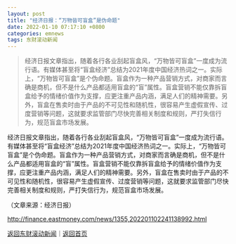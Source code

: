 ```yaml
---
layout: post
title: "经济日报：“万物皆可盲盒”是伪命题"
date: 2022-01-10 07:17:10 +0800
categories: emnews
tags: 东财滚动新闻
---
```

> 经济日报文章指出，随着各行各业刮起盲盒风，“万物皆可盲盒”一度成为流行语。有媒体甚至将“盲盒经济”总结为2021年度中国经济热词之一。实际上，“万物皆可盲盒”是个伪命题。盲盒作为一种产品营销方式，对商家而言确是商机，但不是什么产品都适用盲盒的“盲”属性。盲盒营销不能仅靠拆盲盒给予的情绪价值作为支撑，应更注重产品内涵，满足人们的精神需要。另外，盲盒在售卖时由于产品的不可见性和随机性，很容易产生虚假宣传、过度营销等问题，这就要求监管部门尽快完善相关制度和规则，严打失信行为，规范盲盒市场发展。

<p>经济日报文章指出，随着各行各业刮起盲盒风，“万物皆可盲盒”一度成为流行语。有媒体甚至将“盲盒经济”总结为2021年度中国经济热词之一。实际上，“万物皆可盲盒”是个伪命题。盲盒作为一种产品营销方式，对商家而言确是商机，但不是什么产品都适用盲盒的“盲”属性。盲盒营销不能仅靠拆盲盒给予的情绪价值作为支撑，应更注重产品内涵，满足人们的精神需要。另外，盲盒在售卖时由于产品的不可见性和随机性，很容易产生虚假宣传、过度营销等问题，这就要求监管部门尽快完善相关制度和规则，严打失信行为，规范盲盒市场发展。</p><p class="em_media">（文章来源：经济日报）</p>

<http://finance.eastmoney.com/news/1355,202201102241138992.html>

[返回东财滚动新闻](//finews.withounder.com/emnews/)｜[返回首页](//finews.withounder.com/)